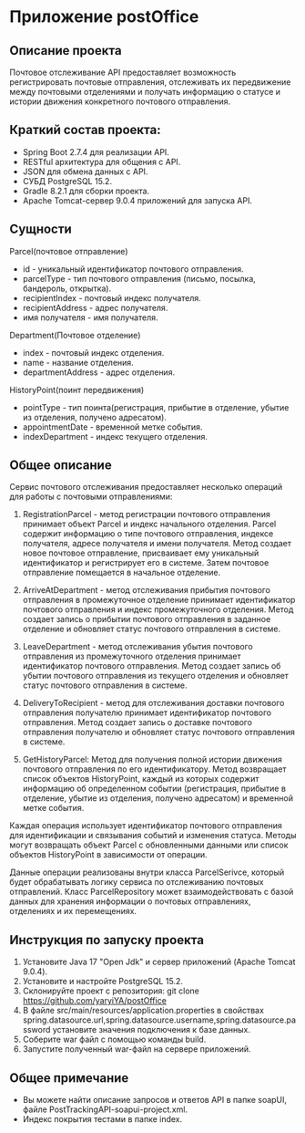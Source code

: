 # Приложение postOffice
## Описание проекта

Почтовое отслеживание API предоставляет возможность регистрировать почтовые отправления, отслеживать их передвижение между почтовыми отделениями и получать информацию о статусе и истории движения конкретного почтового отправления.

## Краткий состав проекта:
-  Spring Boot 2.7.4 для реализации API.
- RESTful архитектура для общения с API.
- JSON  для обмена данных с API.
- СУБД PostgreSQL 15.2.
- Gradle 8.2.1 для сборки проекта.
- Apache Tomcat-сервер 9.0.4 приложений для запуска API.

## Сущности
Parcel(почтовое отправление)
- id - уникальный идентификатор почтового отправления.
- parcelType - тип почтового отправления (письмо, посылка, бандероль, открытка).
- recipientIndex - почтовый индекс получателя.
- recipientAddress - адрес получателя.
- имя получателя - имя получателя.

Department(Почтовое отделение)
- index - почтовый индекс отделения.
- name - название отделения.
- departmentAddress - адрес отделения.

HistoryPoint(поинт передвижения)
- pointType - тип поинта(регистрация, прибытие в отделение, убытие из отделения, получено адресатом).
- appointmentDate - временной метке события.
- indexDepartment - индекс текущего отделения.

## Общее описание

Сервис почтового отслеживания предоставляет несколько операций для работы с почтовыми отправлениями:

1. RegistrationParcel - метод регистрации почтового отправления принимает объект Parcel и индекс начального отделения. Parcel содержит информацию о типе почтового отправления, индексе получателя, адресе получателя и имени получателя. Метод создает новое почтовое отправление, присваивает ему уникальный идентификатор и регистрирует его в системе. Затем почтовое отправление помещается в начальное отделение.

2. ArriveAtDepartment - метод отслеживания прибытия почтового отправления в промежуточное отделение принимает идентификатор почтового отправления и индекс промежуточного отделения. Метод создает запись о прибытии почтового отправления в заданное отделение и обновляет статус почтового отправления в системе.

3. LeaveDepartment - метод отслеживания убытия почтового отправления из промежуточного отделения принимает идентификатор почтового отправления. Метод создает запись об убытии почтового отправления из текущего отделения и обновляет статус почтового отправления в системе.

4. DeliveryToRecipient - метод для отслеживания доставки почтового отправления получателю принимает идентификатор почтового отправления. Метод создает запись о доставке почтового отправления получателю и обновляет статус почтового отправления в системе.

5. GetHistoryParcel: Метод для получения полной истории движения почтового отправления по его идентификатору. Метод возвращает список объектов HistoryPoint, каждый из которых содержит информацию об определенном событии (регистрация, прибытие в отделение, убытие из отделения, получено адресатом) и временной метке события.

Каждая операция использует идентификатор почтового отправления для идентификации и связывания событий и изменения статуса. Методы могут возвращать объект Parcel с обновленными данными или список объектов HistoryPoint в зависимости от операции.

Данные операции реализованы внутри класса ParcelSerivce, который будет обрабатывать логику сервиса по отслеживанию почтовых отправлений. Класс ParcelRepository может взаимодействовать с базой данных для хранения информации о почтовых отправлениях, отделениях и их перемещениях.

## Инструкция по запуску проекта

1. Установите Java 17 "Open Jdk" и сервер приложений (Apache Tomcat 9.0.4).
2. Установите и настройте PostgreSQL 15.2.
3. Склонируйте проект с репозитория: git clone https://github.com/yaryiYA/postOffice
4. В файле src/main/resources/application.properties в свойствах spring.datasource.url,spring.datasource.username,spring.datasource.password установите значения подключения к базе данных.
5. Соберите war файл с помощью команды build.
6. Запустите полученный war-файл на сервере приложений.

## Общее примечание
- Вы можете найти описание запросов и ответов API в папке soapUI, файле PostTrackingAPI-soapui-project.xml.
- Индекс покрытия тестами в папке index.

